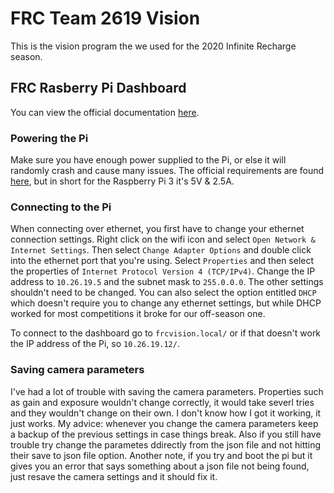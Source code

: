 # FRC Team 2619 Vision
This is the vision program the we used for the 2020 Infinite Recharge season.

## FRC Rasberry Pi Dashboard
You can view the official documentation [here](https://wpilib.screenstepslive.com/s/currentCS/m/85074/l/1027798-the-raspberry-pi-frc-console).

### Powering the Pi
Make sure you have enough power supplied to the Pi, or else it will randomly crash and cause many issues. The official requirements are found [here](https://www.raspberrypi.org/documentation/hardware/raspberrypi/power/README.md), but in short for the Raspberry Pi 3 it's 5V & 2.5A.

### Connecting to the Pi
When connecting over ethernet, you first have to change your ethernet connection settings. Right click on the wifi icon and select `Open Network & Internet Settings`. Then select `Change Adapter Options` and double click into the ethernet port that you're using. Select `Properties` and then select the properties of `Internet Protocol Version 4 (TCP/IPv4)`. Change the IP address to `10.26.19.5` and the subnet mask to `255.0.0.0`. The other settings shouldn't need to be changed. You can also select the option entitled `DHCP` which doesn't require you to change any ethernet settings, but while DHCP worked for most competitions it broke for our off-season one.

To connect to the dashboard go to `frcvision.local/` or if that doesn't work the IP address of the Pi, so `10.26.19.12/`.

### Saving camera parameters
I've had a lot of trouble with saving the camera parameters. Properties such as gain and exposure wouldn't change correctly, it would take severl tries and they wouldn't change on their own. I don't know how I got it working, it just works. My advice: whenever you change the camera parameters keep a backup of the previous settings in case things break. Also if you still have trouble try change the parametes ddirectly from the json file and not hitting their save to json file option. Another note, if you try and boot the pi but it gives you an error that says something about a json file not being found, just resave the camera settings and it should fix it.
